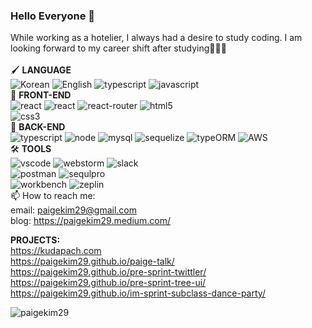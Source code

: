 ### Hello Everyone 👋

While working as a hotelier, I always had a desire to study coding. I am looking forward to my career shift after studying👩🏽‍💻 
<br />
<br />
🖌 **LANGUAGE** <br />
![Korean](https://img.shields.io/badge/Korean-red)
![English](https://img.shields.io/badge/English-black)
![typescript](https://img.shields.io/badge/TypeScript-black?logo=typescript)
![javascript](https://img.shields.io/badge/JavaScript-black?logo=javascript)
<br/>
🌱 **FRONT-END** <br />
![react](https://img.shields.io/badge/React-black?logo=react)
![react](https://img.shields.io/badge/React_Hooks-black?logo=react)
![react-router](https://img.shields.io/badge/React_router-black?logo=react-router)
![html5](https://img.shields.io/badge/HTML5-black?logo=html5)	
![css3](https://img.shields.io/badge/CSS3-black?logo=css3)
<br />
🌱 **BACK-END** <br />
![typescript](https://img.shields.io/badge/TypeScript-black?logo=typescript)
![node](https://img.shields.io/badge/Node.js-black?logo=node.js)
![mysql](https://img.shields.io/badge/MySQL-black?logo=mysql)
![sequelize](https://img.shields.io/badge/Sequelize-black)
![typeORM](https://img.shields.io/badge/typeORM-black)
![AWS](https://img.shields.io/badge/AWS-black?logo=Amazon-AWS)
<br />
🛠 **TOOLS** <br />
![vscode](https://img.shields.io/badge/VScode-black?logo=visual-studio-code)
![webstorm](https://img.shields.io/badge/WebStorm-black?logo=webstorm)
![slack](https://img.shields.io/badge/Slack-black?logo=slack)	
![postman](https://img.shields.io/badge/Postman-black?logo=postman) 
![sequlpro](https://img.shields.io/badge/SequelPro-black)	
![workbench](https://img.shields.io/badge/MySQLWorkbench-black)	
![zeplin](https://img.shields.io/badge/Zeplin-black)
<br />
📫 How to reach me: <br />
email: paigekim29@gmail.com <br />
blog: https://paigekim29.medium.com/ <br />

**PROJECTS:** <br />
https://kudapach.com <br />
https://paigekim29.github.io/paige-talk/ <br />
https://paigekim29.github.io/pre-sprint-twittler/ <br />
https://paigekim29.github.io/pre-sprint-tree-ui/ <br />
https://paigekim29.github.io/im-sprint-subclass-dance-party/ <br />


<p><img align="left" src="https://github-readme-streak-stats.herokuapp.com/?user=paigekim29&" alt="paigekim29" /></p>

